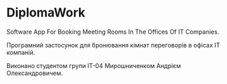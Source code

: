 # DiplomaWork
Software App For Booking Meeting Rooms Іn The Offices Of IT Companies.

Програмний застосунок для бронювання кімнат переговорів в офісах ІТ компаній.

Виконано студентом групи ІТ-04 Мирошниченком Андрієм Олександровичем.
